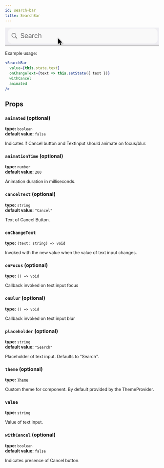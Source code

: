 ```yaml
---
id: search-bar
title: SearchBar
---
```


![SearchBar component](assets/search-bar.gif)
 
Example usage:
```jsx
<SearchBar
  value={this.state.text}
  onChangeText={text => this.setState({ text })}
  withCancel
  animated
/>
```
 
## Props

### `animated` (optional) 
**type:** `boolean`  
**default value:** `false`

Indicates if Cancel button and TextInput should animate on focus/blur.

### `animationTime` (optional) 
**type:** `number`  
**default value:** `200`

Animation duration in milliseconds. 

### `cancelText` (optional) 
**type:** `string`  
**default value:** `"Cancel"`

Text of Cancel Button.

### `onChangeText` 
**type:** `(text: string) => void`  

Invoked with the new value when the value of text input changes.

### `onFocus` (optional) 
**type:** `() => void`  

Callback invoked on text input focus

### `onBlur` (optional)
**type:** `() => void`  

Callback invoked on text input blur

### `placeholder` (optional) 
**type:** `string`  
**default value:** `"Search"`

Placeholder of text input. Defaults to "Search".

### `theme` (optional)
**type:** [`Theme`](theme.html)
 
Custom theme for component. By default provided by the ThemeProvider.

### `value` 
**type:** `string`  

Value of text input.

### `withCancel` (optional) 
**type:** `boolean`  
**default value:** `false`

Indicates presence of Cancel button.  
